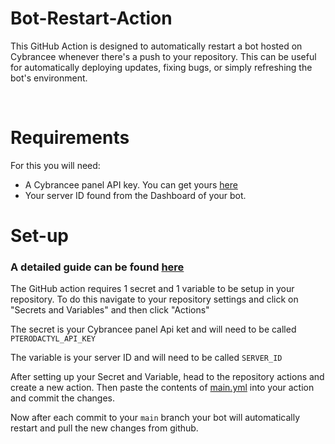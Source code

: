 # Bot-Restart-Action

This GitHub Action is designed to automatically restart a bot hosted on Cybrancee whenever there's a push to your repository. This can be useful for automatically deploying updates, fixing bugs, or simply refreshing the bot's environment.

</br>

# Requirements

For this you will need: 
- A Cybrancee panel API key. You can get yours [here](https://panel.cybrancee.com/account)
- Your server ID found from the Dashboard of your bot.

# Set-up

### A detailed guide can be found [here](https://github.com/Cybrancee/Bot-Restart-Action)

The GitHub action requires 1 secret and 1 variable to be setup in your repository. To do this navigate to your repository settings and click on "Secrets and Variables" and then click "Actions"
</br>

The secret is your Cybrancee panel Api ket and will need to be called `PTERODACTYL_API_KEY`
</br>

The variable is your server ID and will need to be called `SERVER_ID`
</br>

After setting up your Secret and Variable, head to the repository actions and create a new action. Then paste the contents of [main.yml](/main.yml) into your action and commit the changes.
</br>

Now after each commit to your `main` branch your bot will automatically restart and pull the new changes from github.
</br>
